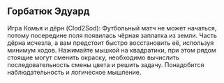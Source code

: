 ## Горбатюк Эдуард

Игра Комья и дёрн (Clod2Sod):
Футбольный матч не может начаться, потому посередине поля появилась чёрная заплатка из земли. Часть дёрна исчезла, а вам предстоит быстро восстановить её, используя минимум ходов. Нажимайте мышкой на квадратики, при этом рядом стоящие могут сменить окраску, необходимо вычислить последовательность смены цвета и решить задачу. Понадобится наблюдательность и логическое мышление.
